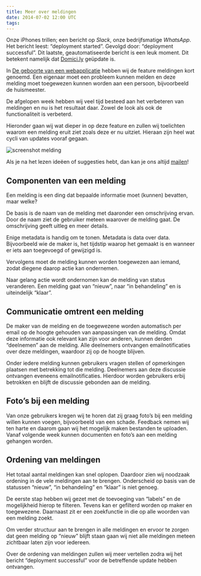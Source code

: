 ```yaml
---
title: Meer over meldingen
date: 2014-07-02 12:00 UTC
tags:
---
```


Onze iPhones trillen; een bericht op *Slack*, onze bedrijfsmatige *WhatsApp*. Het bericht leest: “deployment started”. Gevolgd door: “deployment successful”. Dit laatste, geautomatiseerde bericht is een leuk moment. Dit betekent namelijk dat [Domici.ly](http://domici.ly) geüpdate is.

In [De geboorte van een webapplicatie](http://domicily/blog) hebben wij de feature meldingen kort genoemd.  Een eigenaar moet een probleem kunnen melden en deze melding moet toegewezen kunnen worden aan een persoon, bijvoorbeeld de huismeester.

De afgelopen week hebben wij veel tijd besteed aan het verbeteren van meldingen en nu is het resultaat daar. Zowel de look als ook de functionaliteit is verbeterd.

Hieronder gaan wij wat dieper in op deze feature en zullen wij toelichten waarom een melding eruit ziet zoals deze er nu uitziet. Hieraan zijn heel wat cycli van updates vooraf gegaan.

![screenshot melding](/images/Screenshotmelding.png)

 Als je na het lezen ideëen of suggesties hebt, dan kan je ons altijd [mailen](mailto:roderick@domici.ly)!

## Componenten van een melding 

Een melding is een ding dat bepaalde informatie moet (kunnen) bevatten, maar welke?

De basis is de naam van de melding met daaronder een omschrijving ervan. Door de naam ziet de gebruiker meteen waarover de melding gaat. De omschrijving geeft uitleg en meer details. 

Enige metadata is handig om te tonen. Metadata is data over data. Bijvoorbeeld wie de maker is, het tijdstip waarop het gemaakt is en wanneer er iets aan toegevoegd of gewijzigd is.

Vervolgens moet de melding kunnen worden toegewezen aan iemand, zodat diegene daarop actie kan ondernemen. 

Naar gelang actie wordt ondernomen kan de melding van status veranderen. Een melding gaat van “nieuw”, naar “in behandeling” en is uiteindelijk “klaar”. 

## Communicatie omtrent een melding

De maker van de melding en de toegewezene worden automatisch per email op de hoogte gehouden van aanpassingen van de melding. Omdat deze informatie ook relevant kan zijn voor anderen, kunnen derden “deelnemen” aan de melding. Alle deelnemers ontvangen emailnotificaties over deze meldingen, waardoor zij op de hoogte blijven.

Onder iedere melding kunnen gebruikers vragen stellen of opmerkingen plaatsen met betrekking tot die melding. Deelnemers aan deze discussie ontvangen eveneens emailnotificaties. Hierdoor worden gebruikers erbij betrokken en blijft de discussie gebonden aan de melding.

## Foto’s bij een melding

Van onze gebruikers kregen wij te horen dat zij graag foto’s bij een melding willen kunnen voegen, bijvoorbeeld van een schade. Feedback nemen wij ten harte en daarom gaan wij het mogelijk maken bestanden te uploaden. Vanaf volgende week kunnen documenten en foto’s aan een melding gehangen worden. 

## Ordening van meldingen

Het totaal aantal meldingen kan snel oplopen. Daardoor zien wij noodzaak ordening in de vele meldingen aan te brengen. Onderscheid op basis van de statussen “nieuw”, “in behandeling” en “klaar” is niet genoeg.

De eerste stap hebben wij gezet met de toevoeging van “labels” en de mogelijkheid hierop te filteren. Tevens kan er gefilterd worden op maker en toegewezene. Daarnaast zit er een zoekfunctie in die op alle woorden van een melding zoekt.

Om verder structuur aan te brengen in alle meldingen en ervoor te zorgen dat geen melding op “nieuw” blijft staan gaan wij niet alle meldingen meteen zichtbaar laten zijn voor iedereen. 

Over de ordening van meldingen zullen wij meer vertellen zodra wij het bericht “deployment successful” voor de betreffende update hebben ontvangen.

<br />
